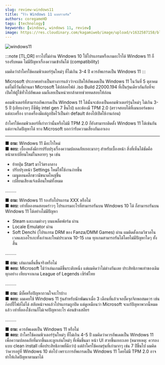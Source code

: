 ```yaml
---
slug: review-windows11
title: "รีวิว Windows 11 แบบรวบรัด"
authors: coregameHD
tags: [technology]
keywords: [windows, windows 11, review]
image: https://res.cloudinary.com/kagamiweb/image/upload/v1632587158/blog/windows11.jpg
---
```


![windows11](https://res.cloudinary.com/kagamiweb/image/upload/v1632587158/blog/windows11.jpg)

:::note [TL;DR] ยาวไปไม่อ่าน
Windows 10 ใช้โปรแกรมหรือเกมอะไรได้ Windows 11 ก็รองรับหมด ไม่มีปัญหาเรื่องความเข้ากันได้ (compatibility)

ผมคิดว่าถ้าใครใช้คอมพิวเตอร์รุ่นใหม่ๆ ที่ไม่เกิน 3-4 ปี ควรอัพเกรดเป็น Windows 11
:::

<!-- truncate -->

Microsoft ประกาศอย่างเป็นทางการแล้วว่าจะเปิดให้อัพเดตเป็น Windows 11 ในวันที่ 5 ตุลาคม แต่ไม่กี่วันที่ผ่านมา Microsoft ได้ปล่อยไฟล์ .iso Build 22000.194 ที่เป็นรุ่นเดียวกันกับที่จะเปิดให้ผู้ใช้ทั่วไปอัพเดต ผมก็เลยเป็นหน่วยกล้าตายช่วยทดสอบให้ก่อน

คอมพิวเตอร์ที่สามารถอัพเกรดเป็น Windows 11 ได้นั้นจะต้องเป็นคอมพิวเตอร์รุ่นใหม่ๆ ไม่เกิน 3-5 ปี (เทียบง่ายๆ ก็ซีพียู intel gen 7 ขึ้นไป) และต้องมี TPM 2.0 (ตรวจสอบได้ที่เมนบอร์ดของแต่ละเครื่อง บางเครื่องมีแต่ถูกปิดไว้เป็นค่า default ต้องไปเปิดใช้งานก่อน) 

ถ้าใครใช้คอมพิวเตอร์ที่เก่ากว่านั้นหรือไม่มี TPM 2.0 ก็ยังสามารถติดตั้ง Windows 11 ได้เช่นกัน แต่อาจเกิดปัญหาได้ ทาง Microsoft บอกว่ารับความเสี่ยงกันเอาเอง

---

■ **ถาม:** Windows 11 มีอะไรใหม่  
■ **ตอบ:** เบื้องหลังมีการปรับปรุงเรื่องความปลอดภัยเยอะมากๆ สำหรับเบื้องหน้า สิ่งที่เห็นได้ชัดคือหน้าตาเปลี่ยนใหม่ในหลายๆ จุด เช่น 
- ย้ายปุ่ม Start มาไว้ตรงกลาง 
- ปรับปรุงหน้า Settings ใหม่ให้ใช้งานง่ายขึ้น 
- เมนูตอนคลิ๊กขวามีขนาดใหญ่ขึ้น
- เปลี่ยนเสียงแจ้งเตือนใหม่ทั้งหมด

.........

■ **ถาม:** Windows 11 รองรับโปรแกรม XXX หรือไม่  
■ **ตอบ:** เท่าที่ลองทดสอบคร่าวๆ โปรแกรมอะไรที่สามารถรันบน Windows 10 ได้ ก็สามารถรันบน Windows 11 ได้อย่างไม่มีปัญหา
- Steam และเกมต่างๆ บนแพล็ตฟอร์ม ผ่าน
- Locale Emulator ผ่าน
- Soft Denchi (โปรแกรม DRM ของ Fanza/DMM Games) ผ่าน
ผมติดตั้งเกมวิชวลโนเวลและเอโรเกะทั้งเก่าและใหม่ประมาณ 10-15 เกม ทุกเกมสามารถรันได้โดยไม่มีปัญหาใดๆ ทั้งสิ้น

.........

■ **ถาม:** เล่นเกมลื่นขึ้นจริงหรือไม่  
■ **ตอบ:** Microsoft โม้ว่าเล่นเกมดีขึ้นระดับหนึ่ง แต่ผมคิดว่าไม่ต่างกันเลย ประสิทธิภาพเท่าของเดิมทุกอย่าง เทียบจากเกม League of Legends เซิร์ฟไทย

.........

■ **ถาม:** มีบั๊คหรือปัญหากวนใจอะไรบ้าง  
■ **ตอบ:** ผมเคยใช้ Windows 11 รุ่นสำหรับนักพัฒนาเมื่อ 3 เดือนที่แล้วเจอบั๊คจุกจิกพอสมควร เช่น ก๊อปปี้ไฟล์ไม่ได้ สลับหน้าจอแล้วโปรแกรมถูกปิด แต่ดูเหมือนว่า Microsoft จะแก้ปัญหาพวกนี้หมดแล้ว เท่าที่ลองใช้งานก็ไม่เจอปัญหาอะไร ค่อนข้างเสถียร

.........

■ **ถาม:** ควรอัพเดตเป็น Windows 11 หรือไม่  
■ **ตอบ:** ถ้าใครใช้คอมพิวเตอร์รุ่นใหม่ๆ ที่ไม่เกิน 4-5 ปี ผมคิดว่าควรอัพเดตเป็น Windows 11 เพื่อความปลอดภัยที่มากขึ้นและลูกเล่นใหม่ๆ ที่เพิ่มขึ้นมา หน้า UI สวยขึ้นเยอะเลย (หมายเหตุ: ควรลงแบบ clean install เพื่อประสิทธิภาพที่ดีกว่า)
แต่ถ้าใครใช้คอมรุ่นที่เก่ามากๆ เช่น 7 ปีขึ้นไป ผมคิดว่าควรอยู่ที่ Windows 10 ต่อไป เพราะการอัพเกรดเป็น Windows 11 โดยไม่มี TPM 2.0 อาจทำให้เกิดปัญหาตามมาได้